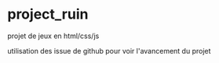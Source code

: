 # project_ruin
projet de jeux en html/css/js

utilisation des issue de github pour voir l'avancement du projet

